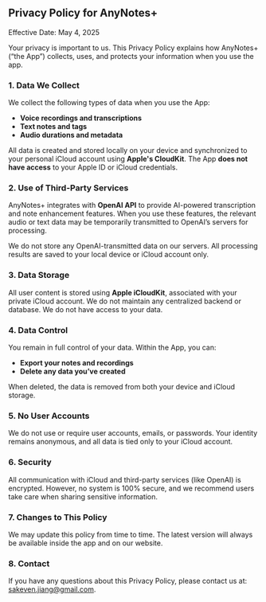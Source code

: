 ## **Privacy Policy for AnyNotes+**

Effective Date: May 4, 2025

Your privacy is important to us. This Privacy Policy explains how AnyNotes+ (“the App”) collects, uses, and protects your information when you use the app.

### **1. Data We Collect**

We collect the following types of data when you use the App:

* **Voice recordings and transcriptions**
* **Text notes and tags**
* **Audio durations and metadata**

All data is created and stored locally on your device and synchronized to your personal iCloud account using **Apple's CloudKit**. The App **does not have access** to your Apple ID or iCloud credentials.

### **2. Use of Third-Party Services**

AnyNotes+ integrates with **OpenAI API** to provide AI-powered transcription and note enhancement features. When you use these features, the relevant audio or text data may be temporarily transmitted to OpenAI’s servers for processing.

We do not store any OpenAI-transmitted data on our servers. All processing results are saved to your local device or iCloud account only.

### **3. Data Storage**

All user content is stored using **Apple iCloudKit**, associated with your private iCloud account. We do not maintain any centralized backend or database. We do not have access to your data.

### **4. Data Control**

You remain in full control of your data. Within the App, you can:

* **Export your notes and recordings**
* **Delete any data you’ve created**

When deleted, the data is removed from both your device and iCloud storage.

### **5. No User Accounts**

We do not use or require user accounts, emails, or passwords. Your identity remains anonymous, and all data is tied only to your iCloud account.

### **6. Security**

All communication with iCloud and third-party services (like OpenAI) is encrypted. However, no system is 100% secure, and we recommend users take care when sharing sensitive information.

### **7. Changes to This Policy**

We may update this policy from time to time. The latest version will always be available inside the app and on our website.

### **8. Contact**

If you have any questions about this Privacy Policy, please contact us at: sakeven.jiang@gmail.com.

